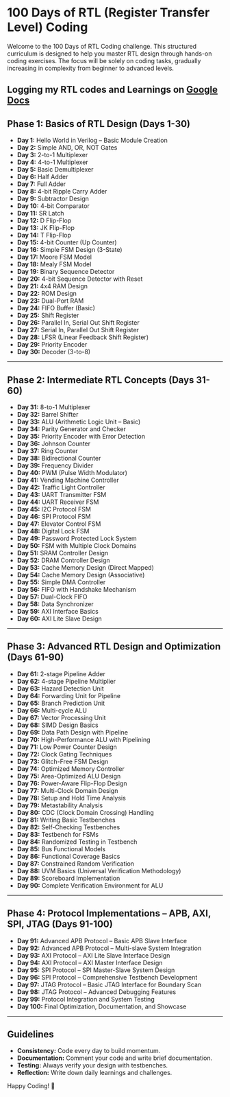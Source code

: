 # 100 Days of RTL (Register Transfer Level) Coding

Welcome to the 100 Days of RTL Coding challenge. This structured curriculum is designed to help you master RTL design through hands-on coding exercises. The focus will be solely on coding tasks, gradually increasing in complexity from beginner to advanced levels.

Logging my RTL codes and Learnings on [Google Docs](https://docs.google.com/document/d/1eQ7nqKgPQ6AywVJKSVVJ02bHOq8ehns-pzNDFbToKyQ/edit?usp=sharing)
---

## Phase 1: Basics of RTL Design (Days 1-30)
- **Day 1:** Hello World in Verilog – Basic Module Creation  
- **Day 2:** Simple AND, OR, NOT Gates  
- **Day 3:** 2-to-1 Multiplexer  
- **Day 4:** 4-to-1 Multiplexer  
- **Day 5:** Basic Demultiplexer  
- **Day 6:** Half Adder  
- **Day 7:** Full Adder  
- **Day 8:** 4-bit Ripple Carry Adder  
- **Day 9:** Subtractor Design  
- **Day 10:** 4-bit Comparator  
- **Day 11:** SR Latch  
- **Day 12:** D Flip-Flop  
- **Day 13:** JK Flip-Flop  
- **Day 14:** T Flip-Flop  
- **Day 15:** 4-bit Counter (Up Counter)  
- **Day 16:** Simple FSM Design (3-State)  
- **Day 17:** Moore FSM Model  
- **Day 18:** Mealy FSM Model  
- **Day 19:** Binary Sequence Detector  
- **Day 20:** 4-bit Sequence Detector with Reset  
- **Day 21:** 4x4 RAM Design  
- **Day 22:** ROM Design  
- **Day 23:** Dual-Port RAM  
- **Day 24:** FIFO Buffer (Basic)  
- **Day 25:** Shift Register  
- **Day 26:** Parallel In, Serial Out Shift Register  
- **Day 27:** Serial In, Parallel Out Shift Register  
- **Day 28:** LFSR (Linear Feedback Shift Register)  
- **Day 29:** Priority Encoder  
- **Day 30:** Decoder (3-to-8)

---

## Phase 2: Intermediate RTL Concepts (Days 31-60)
- **Day 31:** 8-to-1 Multiplexer  
- **Day 32:** Barrel Shifter  
- **Day 33:** ALU (Arithmetic Logic Unit – Basic)  
- **Day 34:** Parity Generator and Checker  
- **Day 35:** Priority Encoder with Error Detection  
- **Day 36:** Johnson Counter  
- **Day 37:** Ring Counter  
- **Day 38:** Bidirectional Counter  
- **Day 39:** Frequency Divider  
- **Day 40:** PWM (Pulse Width Modulator)  
- **Day 41:** Vending Machine Controller  
- **Day 42:** Traffic Light Controller  
- **Day 43:** UART Transmitter FSM  
- **Day 44:** UART Receiver FSM  
- **Day 45:** I2C Protocol FSM  
- **Day 46:** SPI Protocol FSM  
- **Day 47:** Elevator Control FSM  
- **Day 48:** Digital Lock FSM  
- **Day 49:** Password Protected Lock System  
- **Day 50:** FSM with Multiple Clock Domains  
- **Day 51:** SRAM Controller Design  
- **Day 52:** DRAM Controller Design  
- **Day 53:** Cache Memory Design (Direct Mapped)  
- **Day 54:** Cache Memory Design (Associative)  
- **Day 55:** Simple DMA Controller  
- **Day 56:** FIFO with Handshake Mechanism  
- **Day 57:** Dual-Clock FIFO  
- **Day 58:** Data Synchronizer  
- **Day 59:** AXI Interface Basics  
- **Day 60:** AXI Lite Slave Design

---

## Phase 3: Advanced RTL Design and Optimization (Days 61-90)
- **Day 61:** 2-stage Pipeline Adder  
- **Day 62:** 4-stage Pipeline Multiplier  
- **Day 63:** Hazard Detection Unit  
- **Day 64:** Forwarding Unit for Pipeline  
- **Day 65:** Branch Prediction Unit  
- **Day 66:** Multi-cycle ALU  
- **Day 67:** Vector Processing Unit  
- **Day 68:** SIMD Design Basics  
- **Day 69:** Data Path Design with Pipeline  
- **Day 70:** High-Performance ALU with Pipelining  
- **Day 71:** Low Power Counter Design  
- **Day 72:** Clock Gating Techniques  
- **Day 73:** Glitch-Free FSM Design  
- **Day 74:** Optimized Memory Controller  
- **Day 75:** Area-Optimized ALU Design  
- **Day 76:** Power-Aware Flip-Flop Design  
- **Day 77:** Multi-Clock Domain Design  
- **Day 78:** Setup and Hold Time Analysis  
- **Day 79:** Metastability Analysis  
- **Day 80:** CDC (Clock Domain Crossing) Handling  
- **Day 81:** Writing Basic Testbenches  
- **Day 82:** Self-Checking Testbenches  
- **Day 83:** Testbench for FSMs  
- **Day 84:** Randomized Testing in Testbench  
- **Day 85:** Bus Functional Models  
- **Day 86:** Functional Coverage Basics  
- **Day 87:** Constrained Random Verification  
- **Day 88:** UVM Basics (Universal Verification Methodology)  
- **Day 89:** Scoreboard Implementation  
- **Day 90:** Complete Verification Environment for ALU

---

## Phase 4: Protocol Implementations – APB, AXI, SPI, JTAG (Days 91-100)
- **Day 91:** Advanced APB Protocol – Basic APB Slave Interface  
- **Day 92:** Advanced APB Protocol – Multi-slave System Integration  
- **Day 93:** AXI Protocol – AXI Lite Slave Interface Design  
- **Day 94:** AXI Protocol – AXI Master Interface Design  
- **Day 95:** SPI Protocol – SPI Master-Slave System Design  
- **Day 96:** SPI Protocol – Comprehensive Testbench Development  
- **Day 97:** JTAG Protocol – Basic JTAG Interface for Boundary Scan  
- **Day 98:** JTAG Protocol – Advanced Debugging Features  
- **Day 99:** Protocol Integration and System Testing  
- **Day 100:** Final Optimization, Documentation, and Showcase

---

## Guidelines
- **Consistency:** Code every day to build momentum.
- **Documentation:** Comment your code and write brief documentation.
- **Testing:** Always verify your design with testbenches.
- **Reflection:** Write down daily learnings and challenges.

Happy Coding! 🚀
